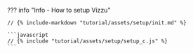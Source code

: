 ??? info "Info - How to setup Vizzu"

    // {% include-markdown "tutorial/assets/setup/init.md" %}

    ```javascript
    // {% include "tutorial/assets/setup/setup_c.js" %}
    ```

